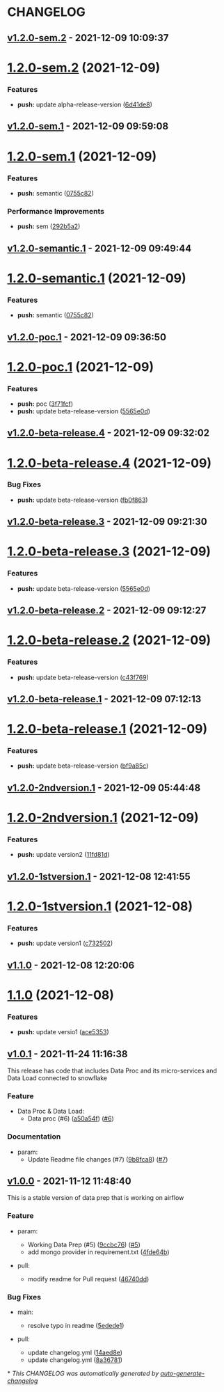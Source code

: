 # CHANGELOG

## [v1.2.0-sem.2](https://github.com/DeloitteHux/hxp-cdm-airflow/releases/tag/v1.2.0-sem.2) - 2021-12-09 10:09:37

# [1.2.0-sem.2](https://github.com/DeloitteHux/hxp-cdm-airflow/compare/v1.2.0-sem.1...v1.2.0-sem.2) (2021-12-09)


### Features

* **push:** update alpha-release-version ([6d41de8](https://github.com/DeloitteHux/hxp-cdm-airflow/commit/6d41de88efc2475a08757f4a854c90c086a476fb))





## [v1.2.0-sem.1](https://github.com/DeloitteHux/hxp-cdm-airflow/releases/tag/v1.2.0-sem.1) - 2021-12-09 09:59:08

# [1.2.0-sem.1](https://github.com/DeloitteHux/hxp-cdm-airflow/compare/v1.2.0-poc.1...v1.2.0-sem.1) (2021-12-09)


### Features

* **push:** semantic ([0755c82](https://github.com/DeloitteHux/hxp-cdm-airflow/commit/0755c82167a773f03c567a8c2d3fecf026719a7c))


### Performance Improvements

* **push:** sem ([292b5a2](https://github.com/DeloitteHux/hxp-cdm-airflow/commit/292b5a20199c18c1c3d8a53b38034a1b69a097f1))





## [v1.2.0-semantic.1](https://github.com/DeloitteHux/hxp-cdm-airflow/releases/tag/v1.2.0-semantic.1) - 2021-12-09 09:49:44

# [1.2.0-semantic.1](https://github.com/DeloitteHux/hxp-cdm-airflow/compare/v1.2.0-poc.1...v1.2.0-semantic.1) (2021-12-09)


### Features

* **push:** semantic ([0755c82](https://github.com/DeloitteHux/hxp-cdm-airflow/commit/0755c82167a773f03c567a8c2d3fecf026719a7c))





## [v1.2.0-poc.1](https://github.com/DeloitteHux/hxp-cdm-airflow/releases/tag/v1.2.0-poc.1) - 2021-12-09 09:36:50

# [1.2.0-poc.1](https://github.com/DeloitteHux/hxp-cdm-airflow/compare/v1.2.0-beta-release.2...v1.2.0-poc.1) (2021-12-09)


### Features

* **push:** poc ([3f71fcf](https://github.com/DeloitteHux/hxp-cdm-airflow/commit/3f71fcf0785e9e2cd8f09c5a4ce2d409ebe27bf7))
* **push:** update beta-release-version ([5565e0d](https://github.com/DeloitteHux/hxp-cdm-airflow/commit/5565e0d5106df3703de9038d79363600576bb149))





## [v1.2.0-beta-release.4](https://github.com/DeloitteHux/hxp-cdm-airflow/releases/tag/v1.2.0-beta-release.4) - 2021-12-09 09:32:02

# [1.2.0-beta-release.4](https://github.com/DeloitteHux/hxp-cdm-airflow/compare/v1.2.0-beta-release.3...v1.2.0-beta-release.4) (2021-12-09)


### Bug Fixes

* **push:** update beta-release-version ([fb0f863](https://github.com/DeloitteHux/hxp-cdm-airflow/commit/fb0f863576faf7ced76bf33608d84c8378778737))





## [v1.2.0-beta-release.3](https://github.com/DeloitteHux/hxp-cdm-airflow/releases/tag/v1.2.0-beta-release.3) - 2021-12-09 09:21:30

# [1.2.0-beta-release.3](https://github.com/DeloitteHux/hxp-cdm-airflow/compare/v1.2.0-beta-release.2...v1.2.0-beta-release.3) (2021-12-09)


### Features

* **push:** update beta-release-version ([5565e0d](https://github.com/DeloitteHux/hxp-cdm-airflow/commit/5565e0d5106df3703de9038d79363600576bb149))





## [v1.2.0-beta-release.2](https://github.com/DeloitteHux/hxp-cdm-airflow/releases/tag/v1.2.0-beta-release.2) - 2021-12-09 09:12:27

# [1.2.0-beta-release.2](https://github.com/DeloitteHux/hxp-cdm-airflow/compare/v1.2.0-beta-release.1...v1.2.0-beta-release.2) (2021-12-09)


### Features

* **push:** update beta-release-version ([c43f769](https://github.com/DeloitteHux/hxp-cdm-airflow/commit/c43f76964b6f35e0419a37ef6cd55d1a36cae66b))





## [v1.2.0-beta-release.1](https://github.com/DeloitteHux/hxp-cdm-airflow/releases/tag/v1.2.0-beta-release.1) - 2021-12-09 07:12:13

# [1.2.0-beta-release.1](https://github.com/DeloitteHux/hxp-cdm-airflow/compare/v1.2.0-2ndversion.1...v1.2.0-beta-release.1) (2021-12-09)


### Features

* **push:** update beta-release-version ([bf9a85c](https://github.com/DeloitteHux/hxp-cdm-airflow/commit/bf9a85c8a4514c97efac1570dd29790aaefb5642))





## [v1.2.0-2ndversion.1](https://github.com/DeloitteHux/hxp-cdm-airflow/releases/tag/v1.2.0-2ndversion.1) - 2021-12-09 05:44:48

# [1.2.0-2ndversion.1](https://github.com/DeloitteHux/hxp-cdm-airflow/compare/v1.2.0-1stversion.1...v1.2.0-2ndversion.1) (2021-12-09)


### Features

* **push:** update version2 ([11fd81d](https://github.com/DeloitteHux/hxp-cdm-airflow/commit/11fd81d8c8ee6e608f103536a47ca0261da84e53))





## [v1.2.0-1stversion.1](https://github.com/DeloitteHux/hxp-cdm-airflow/releases/tag/v1.2.0-1stversion.1) - 2021-12-08 12:41:55

# [1.2.0-1stversion.1](https://github.com/DeloitteHux/hxp-cdm-airflow/compare/v1.1.0...v1.2.0-1stversion.1) (2021-12-08)


### Features

* **push:** update version1 ([c732502](https://github.com/DeloitteHux/hxp-cdm-airflow/commit/c7325022aa15e668d43e081ac6926d85ee661095))





## [v1.1.0](https://github.com/DeloitteHux/hxp-cdm-airflow/releases/tag/v1.1.0) - 2021-12-08 12:20:06

# [1.1.0](https://github.com/DeloitteHux/hxp-cdm-airflow/compare/v1.0.1...v1.1.0) (2021-12-08)


### Features

* **push:** update versio1 ([ace5353](https://github.com/DeloitteHux/hxp-cdm-airflow/commit/ace53530bfdb34f9ec12ef65a1d17d29aac2ae4c))





## [v1.0.1](https://github.com/DeloitteHux/hxp-cdm-airflow/releases/tag/v1.0.1) - 2021-11-24 11:16:38

This release has code that includes Data Proc and its micro-services and Data Load connected to snowflake 

### Feature

- Data Proc & Data Load:
  - Data proc (#6) ([a50a54f](https://github.com/DeloitteHux/hxp-cdm-airflow/commit/a50a54fdf1b4efd2cf78252bfa08dd6baa9b79e9)) ([#6](https://github.com/DeloitteHux/hxp-cdm-airflow/pull/6))

### Documentation

- param:
  - Update Readme file changes (#7) ([9b8fca8](https://github.com/DeloitteHux/hxp-cdm-airflow/commit/9b8fca8b0a01e649d0eb7df8eba8c4a54741ba82)) ([#7](https://github.com/DeloitteHux/hxp-cdm-airflow/pull/7))

## [v1.0.0](https://github.com/DeloitteHux/hxp-cdm-airflow/releases/tag/v1.0.0) - 2021-11-12 11:48:40

This is a stable version of data prep that is working on airflow

### Feature

- param:
  - Working Data Prep (#5) ([9ccbc76](https://github.com/DeloitteHux/hxp-cdm-airflow/commit/9ccbc769031a3a53fd48bea09ed471cdd41740a6)) ([#5](https://github.com/DeloitteHux/hxp-cdm-airflow/pull/5))
  - add mongo provider in requirement.txt ([4fde64b](https://github.com/DeloitteHux/hxp-cdm-airflow/commit/4fde64b9edecedb94f81e310c4a610f89516dbe7))

- pull:
  - modify readme for Pull request ([46740dd](https://github.com/DeloitteHux/hxp-cdm-airflow/commit/46740ddc5b1147ca0281263b7fadb7891319af46))

### Bug Fixes

- main:
  - resolve typo in readme ([5edede1](https://github.com/DeloitteHux/hxp-cdm-airflow/commit/5edede142c151ad83bb835c31255cb47e3f968f4))

- pull:
  - update changelog.yml  ([14aed8e](https://github.com/DeloitteHux/hxp-cdm-airflow/commit/14aed8ee141ebe2a579ebbdad9120b6e3cc83407))
  - update changelog.yml ([8a36781](https://github.com/DeloitteHux/hxp-cdm-airflow/commit/8a36781bb4ccdda51bd93b5009e93ceea4551b80))

\* *This CHANGELOG was automatically generated by [auto-generate-changelog](https://github.com/BobAnkh/auto-generate-changelog)*
